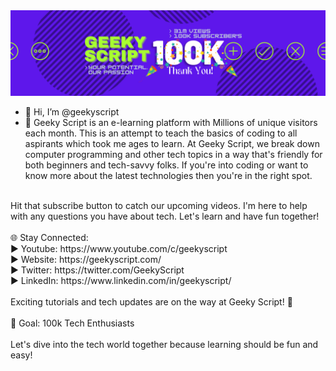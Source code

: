 <img src="geekyscript.png">

- 👋 Hi, I’m @geekyscript
- 👀 Geeky Script is an e-learning platform with Millions of unique visitors each month. This is an attempt to teach the basics of coding to all aspirants which took me ages to learn. At Geeky Script, we break down computer programming and other tech topics in a way that's friendly for both beginners and tech-savvy folks. If you're into coding or want to know more about the latest technologies then you're in the right spot.<br>
<br>
Hit that subscribe button to catch our upcoming videos. I'm here to help with any questions you have about tech. Let's learn and have fun together!<br>
<br>
🌐 Stay Connected:<br>
► Youtube: https://www.youtube.com/c/geekyscript<br>
► Website: https://geekyscript.com/<br>
► Twitter: https://twitter.com/GeekyScript<br>
► LinkedIn: https://www.linkedin.com/in/geekyscript/<br>
<br>
Exciting tutorials and tech updates are on the way at Geeky Script! 🚀<br>
<br>
🎯 Goal: 100k Tech Enthusiasts<br>
<br>
Let's dive into the tech world together because learning should be fun and easy!
